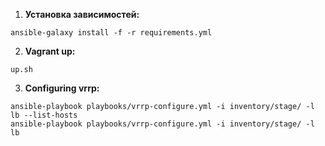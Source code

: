 
1)  **Установка зависимостей:**
```
ansible-galaxy install -f -r requirements.yml
```

2)  **Vagrant up:**
```
up.sh
```

3) **Configuring vrrp:**
```
ansible-playbook playbooks/vrrp-configure.yml -i inventory/stage/ -l lb --list-hosts
ansible-playbook playbooks/vrrp-configure.yml -i inventory/stage/ -l lb
```
